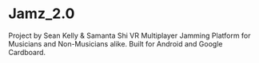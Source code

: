 # Jamz_2.0
Project by Sean Kelly &amp; Samanta Shi VR Multiplayer Jamming Platform for Musicians and Non-Musicians alike. Built for Android and Google Cardboard.
